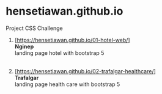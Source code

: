 # hensetiawan.github.io
Project CSS Challenge

1. [https://hensetiawan.github.io/01-hotel-web/]  
   **Nginep**  
    landing page hotel with bootstrap 5  
   <br/>

2. [https://hensetiawan.github.io/02-trafalgar-healthcare/]  
   **Trafalgar**  
    landing page health care with bootstrap 5  
   <br/>


